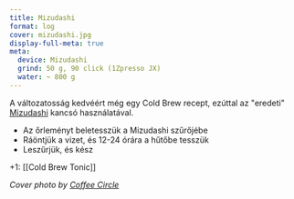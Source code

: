 ```yaml
---
title: Mizudashi
format: log
cover: mizudashi.jpg
display-full-meta: true
meta:
  device: Mizudashi
  grind: 50 g, 90 click (1Zpresso JX)
  water: ~ 800 g
---
```


A változatosság kedvéért még egy Cold Brew recept, ezúttal az "eredeti" [Mizudashi](https://www.hario-usa.com/products/mizudashi-cold-brew-coffee-pot) kancsó használatával.

* Az őrleményt beletesszük a Mizudashi szűrőjébe
* Ráöntjük a vizet, és 12-24 órára a hűtőbe tesszük
* Leszűrjük, és kész

+1: [[Cold Brew Tonic]]

*Cover photo by [Coffee Circle](https://www.coffeecircle.com/)*